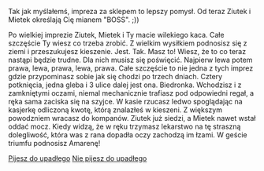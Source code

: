 Tak jak myślałemś, impreza za sklepem to lepszy pomysł. 
Od teraz Ziutek i Mietek określają Cię mianem "BOSS". ;))

Po wielkiej imprezie Ziutek, Mietek i Ty macie wilekiego kaca.
Całe szczęście Ty wiesz co trzeba zrobić.
Z wielkim wysiłkiem podnosisz się z ziemi i przeszukujesz kieszenie.
Jest. Tak. Masz to!
Wiesz, że to co teraz nastąpi będzie trudne. Dla nich musisz się poświęcić.
Najpierw lewa potem prawa, lewa, prawa, lewa, prawa. 
Całe szczęście to nie jedna z tych imprez gdzie przypominasz sobie jak się chodzi po trzech dniach.
Cztery potknięcia, jedna gleba i 3 ulice dalej jest ona. Biedronka.
Wchodzisz i z zamkniętymi oczami, niemal mechanicznie trafiasz pod odpowiedni regał, a ręka sama zaciska się na szyjce.
W kasie rzucasz ledwo spoglądając na kasjerkę odliczoną kwotę, którą znalazłeś w kieszeni.
Z większym powodzniem wracasz do kompanów. Ziutek już siedzi, a Mietek nawet wstał oddać mocz.
Kiedy widzą, że w ręku trzymasz lekarstwo na tę straszną dolegliwość, która was z rana dopadła oczy zachodzą im łzami. 
W geście triumfu podnosisz Amarenę!

[Pijesz do upadłego](PijPanie/DoUpadłego.md)
[Nie pijesz do upadłego]((../../ptasieMleczko.md))
